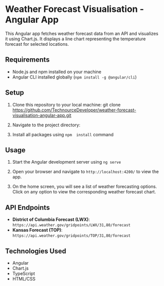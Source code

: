 # Weather Forecast Visualisation - Angular App

This Angular app fetches weather forecast data from an API and visualizes it using Chart.js. It displays a line chart representing the temperature forecast for selected locations.

## Requirements

- Node.js and npm installed on your machine
- Angular CLI installed globally (`npm install -g @angular/cli`)

## Setup

1. Clone this repository to your local machine:
git clone https://github.com/TechnourceDeveloper/weather-forecast-visualisation-angular-app.git

2. Navigate to the project directory:

3. Install all packages using `npm  install` command

## Usage

1. Start the Angular development server using `ng serve`

2. Open your browser and navigate to `http://localhost:4200/` to view the app.

3. On the home screen, you will see a list of weather forecasting options. Click on any option to view the corresponding weather forecast chart.

## API Endpoints

- **District of Columbia Forecast (LWX)**: `https://api.weather.gov/gridpoints/LWX/31,80/forecast`
- **Kansas Forecast (TOP)**: `https://api.weather.gov/gridpoints/TOP/31,80/forecast`

## Technologies Used

- Angular
- Chart.js
- TypeScript
- HTML/CSS